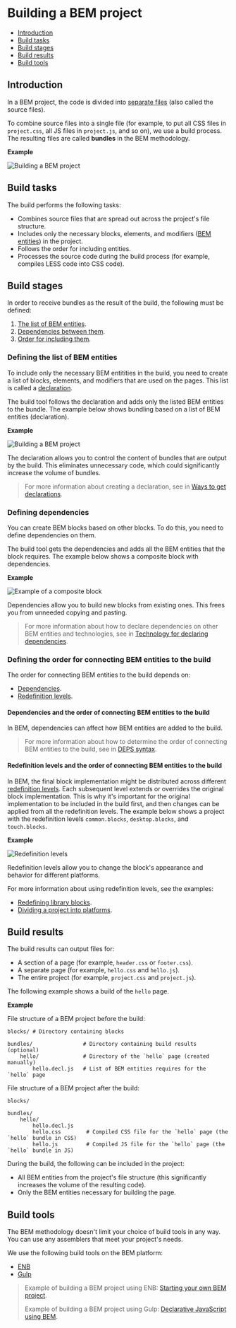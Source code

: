 # Building a BEM project

* [Introduction](#introduction)
* [Build tasks](#build-tasks)
* [Build stages](#build-stages)
* [Build results](#build-results)
* [Build tools](#build-tools)

## Introduction

In a BEM project, the code is divided into [separate files](../filestructure/filestructure.en.md#principles-of-file-structure-organization-for-bem-projects) (also called the source files).

To combine source files into a single file (for example, to put all CSS files in `project.css`, all JS files in `project.js`, and so on), we use a build process. The resulting files are called **bundles** in the BEM methodology.

**Example**

![Building a BEM project](https://cdn.rawgit.com/bem-site/bem-method/bem-info-data/method/build/build__bem-project.svg)

## Build tasks

The build performs the following tasks:

* Combines source files that are spread out across the project's file structure.
* Includes only the necessary blocks, elements, and modifiers ([BEM entities](../key-concepts/key-concepts.en.md#bem-entities)) in the project.
* Follows the order for including entities.
* Processes the source code during the build process (for example, compiles LESS code into CSS code).

## Build stages

In order to receive bundles as the result of the build, the following must be defined:

1. [The list of BEM entities](#defining-the-list-of-bem-entities).
2. [Dependencies between them](#defining-dependencies).
3. [Order for including them](#defining-the-order-for-connecting-bem-entities-to-the-build).

### Defining the list of BEM entities

To include only the necessary BEM entitities in the build, you need to create a list of blocks, elements, and modifiers that are used on the pages. This list is called a [declaration](../declarations/declarations.en.md).

The build tool follows the declaration and adds only the listed BEM entities to the bundle. The example below shows bundling based on a list of BEM entities (declaration).

**Example**

![Building a BEM project](https://cdn.rawgit.com/bem-site/bem-method/bem-info-data/method/build/build__declaration.svg)

The declaration allows you to control the content of bundles that are output by the build. This eliminates unnecessary code, which could significantly increase the volume of bundles.

> For more information about creating a declaration, see in [Ways to get declarations](../declarations/declarations.en.md#ways-of-obtaining-a-declaration).

### Defining dependencies

You can create BEM blocks based on other blocks. To do this, you need to define dependencies on them.

The build tool gets the dependencies and adds all the BEM entities that the block requires. The example below shows a composite block with dependencies.

**Example**

![Example of a composite block](https://cdn.rawgit.com/bem-site/bem-method/bem-info-data/method/build/build__search-form.svg)

Dependencies allow you to build new blocks from existing ones. This frees you from unneeded copying and pasting.

> For more information about how to declare dependencies on other BEM entities and technologies, see in [Technology for declaring dependencies](https://en.bem.info/technology/deps/).

### Defining the order for connecting BEM entities to the build

The order for connecting BEM entities to the build depends on:

* [Dependencies](#dependencies-and-the-order-of-connecting-bem-entities-to-the-build).
* [Redefinition levels](#redefinition-levels-and-the-order-of-connecting-bem-entities-to-the-build).

#### Dependencies and the order of connecting BEM entities to the build

In BEM, dependencies can affect how BEM entities are added to the build.

> For more information about how to determine the order of connecting BEM entities to the build, see in [DEPS syntax](https://en.bem.info/platform/deps/#depsjs-syntax).

#### Redefinition levels and the order of connecting BEM entities to the build

In BEM, the final block implementation might be distributed across different [redefinition levels](../key-concepts/key-concepts.en.md#redefinition-level). Each subsequent level extends or overrides the original block implementation. This is why it's important for the original implementation to be included in the build first, and then changes can be applied from all the redefinition levels. The example below shows a project with the redefinition levels `common.blocks`, `desktop.blocks`, and `touch.blocks`.

**Example**

![Redefinition levels](https://cdn.rawgit.com/bem-site/bem-method/bem-info-data/method/build/build__levels.svg)

Redefinition levels allow you to change the block's appearance and behavior for different platforms.

For more information about using redefinition levels, see the examples:

* [Redefining library blocks](../filestructure/filestructure.en.md#linking-a-library).
* [Dividing a project into platforms](../filestructure/filestructure.en.md#dividing-a-project-into-platforms).

## Build results

The build results can output files for:

* A section of a page (for example, `header.css` or `footer.css`).
* A separate page (for example, `hello.css` and `hello.js`).
* The entire project (for example, `project.css` and `project.js`).

The following example shows a build of the `hello` page.

**Example**

File structure of a BEM project before the build:

```files
blocks/ # Directory containing blocks

bundles/                # Directory containing build results (optional)
    hello/              # Directory of the `hello` page (created manually)
        hello.decl.js   # List of BEM entities requires for the `hello` page
```

File structure of a BEM project after the build:

```files
blocks/

bundles/
    hello/
        hello.decl.js
        hello.css        # Compiled CSS file for the `hello` page (the `hello` bundle in CSS)
        hello.js         # Compiled JS file for the `hello` page (the `hello` bundle in JS)
```

During the build, the following can be included in the project:

* All BEM entities from the project's file structure (this significantly increases the volume of the resulting code).
* Only the BEM entities necessary for building the page.

## Build tools

The BEM methodology doesn't limit your choice of build tools in any way. You can use any assemblers that meet your project's needs.

We use the following build tools on the BEM platform:

* [ENB](https://en.bem.info/tools/bem/enb-bem/)
* [Gulp](http://gulpjs.com/)

> Example of building a BEM project using ENB: [Starting your own BEM project](https://en.bem.info/tutorials/start-with-project-stub/).
>
> Example of building a BEM project using Gulp: [Declarative JavaScript using BEM](https://ru.bem.info/forum/-696/).
